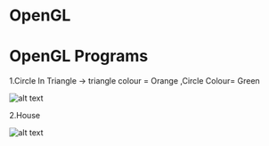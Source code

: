 # OpenGL
# OpenGL Programs

1.Circle In Triangle -> triangle colour = Orange ,Circle Colour= Green

![alt text](https://github.com/amblesuraj/OpenGL/master/CircleInTriangle.png)

2.House 

![alt text](https://github.com/amblesuraj/OpenGL/master/House.png)

